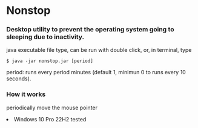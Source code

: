 # Nonstop

### Desktop utility to prevent the operating system going to sleeping due to inactivity.
<p>java executable file type, can be run with double click, or, in terminal, type</p>

``` shell
$ java -jar nonstop.jar [period]
```
period:
	runs every period minutes (default 1, minimun 0 to runs every 10 seconds).


### How it works

<p>periodically move the mouse pointer</p>
<li>Windows 10 Pro 22H2 tested</li>
